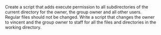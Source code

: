 Create a script that adds execute permission to all subdirectories of the current directory for the owner, the group owner and all other users. Regular files should not be changed.
Write a script that changes the owner to vincent and the group owner to staff for all the files and directories in the working directory.
